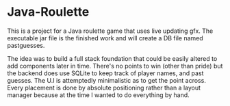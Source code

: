 # Java-Roulette
This is a project for a Java roulette game that uses live updating gfx.
The executable jar file is the finished work and will create a DB file named pastguesses.

The idea was to build a full stack foundation that could be easily altered to add components later in time.
There's no points to win (other than pride) but the backend does use SQLite to keep track of player names, and past guesses.
The U.I is attemptedly minimalistic as to get the point across.
Every placement is done by absolute positioning rather than a layout manager because at the time I wanted to do everything by hand.
